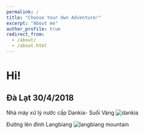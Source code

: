 ```yaml
---
permalink: /
title: "Choose Your Own Adventure!"
excerpt: "About me"
author_profile: true
redirect_from: 
  - /about/
  - /about.html
---
```

Hi!
======

Đà Lạt 30/4/2018
---
Nhà máy xử lý nước cấp Dankia- Suối Vàng
![dankia](https://instagram.fsgn5-1.fna.fbcdn.net/vp/5ed6bc4a0f6387e7826ab185427ce120/5CC520AD/t51.2885-15/sh0.08/e35/s640x640/34068674_375609009589045_8691861218270380032_n.jpg?_nc_ht=instagram.fsgn5-1.fna.fbcdn.net)


Đường lên đỉnh Langbiang
![langbiang mountain](https://instagram.fsgn2-2.fna.fbcdn.net/vp/00f9cfb4d582b25ada0c0d1fe293e96b/5CBD0759/t51.2885-15/sh0.08/e35/s640x640/33546092_176208343067021_6103670207228674048_n.jpg?_nc_ht=instagram.fsgn2-2.fna.fbcdn.net)

